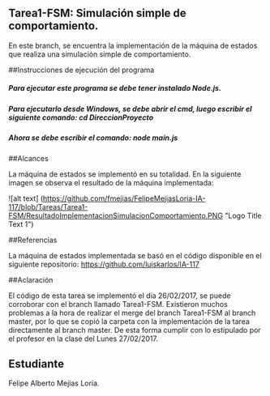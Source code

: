 ﻿## Tarea1-FSM: Simulación simple de comportamiento.

En este branch, se encuentra la implementación de la máquina de estados que realiza una simulación simple de comportamiento.

##Instrucciones de ejecución del programa

##### Para ejecutar este programa se debe tener instalado Node.js.
##### Para ejecutarlo desde Windows, se debe abrir el cmd, luego escribir el siguiente comando: cd DireccionProyecto
##### Ahora se debe escribir el comando: node main.js

##Alcances

La máquina de estados se implementó en su totalidad. En la siguiente imagen se observa el resultado de la máquina implementada:

![alt text] (https://github.com/fmejias/FelipeMejiasLoria-IA-117/blob/Tareas/Tarea1-FSM/ResultadoImplementacionSimulacionComportamiento.PNG "Logo Title Text 1")

##Referencias

La máquina de estados implementada se basó en el código disponible en el siguiente repositorio: https://github.com/luiskarlos/IA-117

##Aclaración

El código de esta tarea se implementó el día 26/02/2017, se puede corroborar con el branch llamado Tarea1-FSM. Existieron muchos problemas a la hora de realizar el merge del branch Tarea1-FSM al branch master, por lo que se copió la carpeta con la implementación de la tarea directamente al branch master. De esta forma cumplir con lo estipulado por el profesor en la clase del Lunes 27/02/2017.

## Estudiante

Felipe Alberto Mejías Loría.

